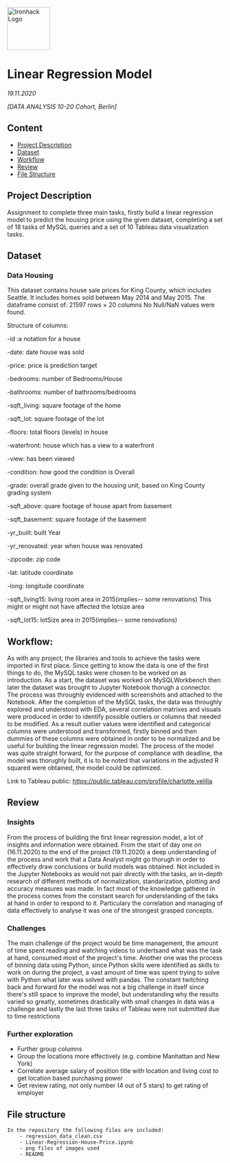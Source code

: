 <img src="https://bit.ly/2VnXWr2" alt="Ironhack Logo" width="100"/>

# Linear Regression Model


    
  *19.11.2020*

*[DATA ANALYSIS 10-20 Cohort, Berlin]*

## Content
- [Project Description](#project-description)
- [Dataset](#dataset)
- [Workflow](#workflow)
- [Review](#review)
- [File Structure](#file-structure)


## Project Description

Assignment to complete three main tasks, firstly build a linear regression model to predict the housing price using the given dataset, completing a set of 18 tasks of MySQL queries and a set of 10 Tableau data visualization tasks. 


## Dataset


### Data Housing 

This dataset contains house sale prices for King County, which includes Seattle. It includes homes sold between May 2014 and May 2015.
The dataframe consist of:  21597 rows × 20 columns
No Null/NaN values were found.

Structure of columns:

  -id :a notation for a house
  
  -date: date house was sold
  
  -price: price is prediction target
  
  -bedrooms: number of Bedrooms/House
  
  -bathrooms: number of bathrooms/bedrooms
  
  -sqft_living: square footage of the home
  
  -sqft_lot: square footage of the lot
  
  -floors: total floors (levels) in house
  
  -waterfront: house which has a view to a waterfront
  
  -view: has been viewed
  
  -condition: how good the condition is Overall
  
  -grade: overall grade given to the housing unit, based on King County grading system
  
  -sqft_above: quare footage of house apart from basement
  
  -sqft_basement: square footage of the basement
  
  -yr_built: built Year
  
  -yr_renovated: year when house was renovated
  
  -zipcode: zip code
  
  -lat: latitude coordinate
  
  -long: longitude coordinate
  
  -sqft_living15: living room area in 2015(implies-- some renovations) This might or might not have affected the lotsize area
  
  -sqft_lot15: lotSize area in 2015(implies-- some renovations)

## Workflow:

As with any project, the libraries and tools to achieve the tasks were imported in first place. Since getting to know the data is one of the first things to do, the MySQL tasks were chosen to be worked on as introduction. As a start, the dataset was worked on MySQLWorkbench then later the dataset was brought to Jupyter Notebook thorugh a connector. The process was throughly evidenced with screenshots and attached to the Notebook. After the completion of the MySQL tasks, the data was throughly explored and understood with EDA, several correlation matrixes and visuals were produced in order to identify possible outliers or columns that needed to be modified. As a result outlier values were identified and categorical columns were understood and transformed, firstly binned and then dummies of these columns were obtained in order to be normalized and be useful for building the linear regression model. The process of the model was quite straight forward, for the purpose of compliance with deadline, the model was thorughly built, it is to be noted that variations in the adjusted R squared were obtained, the model could be optimized. 

Link to Tableau public: https://public.tableau.com/profile/charlotte.velilla

## Review


### Insights

From the process of building the first linear regression model, a lot of insights and information were obtained. From the start of day one on (16.11.2020) to the end of the project (19.11.2020) a deep understanding of the process and work that a Data Analyst might go thorugh in order to effectively draw conclusions or build models was obtained. Not included in the Jupyter Notebooks as would not pair directly with the tasks, an in-depth research of different methods of normalization, standarization, plotting and accuracy measures was made. In fact most of the knowledge gathered in the process comes from the constant search for understanding of the taks at hand in order to respond to it. Particulary the correlation and managing of data effectively to analyse it  was one of the strongest grasped concepts.


### Challenges

The main challenge of the project would be time management, the amount of time spent reading and watching videos to undertsand what was the task at hand, consumed most of the project's time. Another one was the process of binning data using Python, since Python skills were identified as skills to work on during the project, a vast amount of time was spent trying to solve with Python what later was solved with pandas. The constant twitching back and forward for the model was not a big challenge in itself since there's still space to improve the model, but understanding why the results varied so greatly, sometimes drastically with small changes in data was a challenge and lastly the last three tasks of Tableau were not submitted due to time restrictions




### Further exploration

   - Further group columns
   - Group the locations more effectively (e.g. combine Manhattan and New York)
   - Correlate average salary of position title with location and living cost to get location based purchasing power 
   - Get review rating, not only number (4 out of 5 stars) to get rating of employer



## File structure

    In the repository the following files are included:
        - regression_data_clean.csv
        - Linear-Regression-House-Price.ipynb
        - png files of images used
        - README




